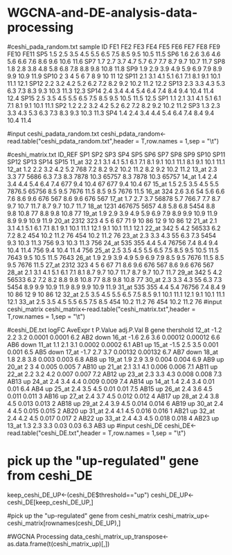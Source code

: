 # WGCNA-and-DE-analysis-data-processing

#ceshi_pada_random.txt
sample ID	FE1	FE2	FE3	FE4	FE5	FE6	FE7	FE8	FE9	FE10	FE11
SP5	1.5	2.5	3.5	4.5	5.5	6.5	7.5	8.5	9.5	10.5	11.5
SP6	1.6	2.6	3.6	4.6	5.6	6.6	7.6	8.6	9.6	10.6	11.6
SP7	1.7	2.7	3.7	4.7	5.7	6.7	7.7	8.7	9.7	10.7	11.7
SP8	1.8	2.8	3.8	4.8	5.8	6.8	7.8	8.8	9.8	10.8	11.8
SP9	1.9	2.9	3.9	4.9	5.9	6.9	7.9	8.9	9.9	10.9	11.9
SP10	2	3	4	5	6	7	8	9	10	11	12
SP11	2.1	3.1	4.1	5.1	6.1	7.1	8.1	9.1	10.1	11.1	12.1
SP12	2.2	3.2	4.2	5.2	6.2	7.2	8.2	9.2	10.2	11.2	12.2
SP13	2.3	3.3	4.3	5.3	6.3	7.3	8.3	9.3	10.3	11.3	12.3
SP14	2.4	3.4	4.4	5.4	6.4	7.4	8.4	9.4	10.4	11.4	12.4
SP15	2.5	3.5	4.5	5.5	6.5	7.5	8.5	9.5	10.5	11.5	12.5
SP1	1.1	2.1	3.1	4.1	5.1	6.1	7.1	8.1	9.1	10.1	11.1
SP2	1.2	2.2	3.2	4.2	5.2	6.2	7.2	8.2	9.2	10.2	11.2
SP3	1.3	2.3	3.3	4.3	5.3	6.3	7.3	8.3	9.3	10.3	11.3
SP4	1.4	2.4	3.4	4.4	5.4	6.4	7.4	8.4	9.4	10.4	11.4


#input ceshi_padata_random.txt
ceshi_pdata_random<-read.table("ceshi_pdata_random.txt",header = T,row.names = 1,sep = "\t")

#ceshi_matrix.txt
ID_REF	SP1	SP2	SP3	SP4	SP5	SP6	SP7	SP8	SP9	SP10	SP11	SP12	SP13	SP14	SP15
11_at	32	2.1	3.1	4.1	5.1	6.1	7.1	8.1	9.1	10.1	11.1	8.1	9.1	10.1	11.1
12_at	1.2	2.2	3.2	4.2	5.2	768	7.2	8.2	9.2	10.2	11.2	8.2	9.2	10.2	11.2
13_at		2.3	3.3	77	5686	6.3	7.3	8.3	7878	10.3	65757	8.3	7878	10.3	65757
14_at	1.4	2.4	3.4	4.4	5.4	6.4	7.4	677	9.4	10.4	67	677	9.4	10.4	67
15_at	1.5	2.5	3.5	4.5	5.5	7876.5	65756	8.5	9.5	7676	11.5	8.5	9.5	7676	11.5
16_at	324	2.6	3.6	54	5.6	6.6	7.6	8.6	9.6	676	567	8.6	9.6	676	567
17_at	1.7	2.7	3.7	56878	5.7	766.7	7.7	8.7	9.7	10.7	11.7	8.7	9.7	10.7	11.7
18_at	1231	467675	5657	4.8	5.8	6.8	5454	8.8	9.8	10.8	77	8.8	9.8	10.8	77
19_at	1.9	2.9	3.9	4.9	5.9	6.9	7.9	8.9	9.9	10.9	11.9	8.9	9.9	10.9	11.9
20_at	2312	323	4	5	6	67	71	9	10	86	12	9	10	86	12
21_at	2.1	3.1	4.1	5.1	6.1	7.1	8.1	9.1	10.1	11.1	12.1	9.1	10.1	11.1	12.1
22_at	342	5	4.2	56533	6.2	7.2	8.2	454	10.2	11.2	76	454	10.2	11.2	76
23_at	2.3	3.3	4.3	55	6.3	7.3	5454	9.3	10.3	11.3	756	9.3	10.3	11.3	756
24_at	535	355	4.4	5.4	76756	7.4	8.4	9.4	10.4	11.4	756	9.4	10.4	11.4	756
25_at	2.5	3.5	4.5	5.5	6.5	7.5	8.5	9.5	10.5	11.5	7643	9.5	10.5	11.5	7643
26_at	1.9	2.9	3.9	4.9	5.9	6.9	7.9	8.5	9.5	7676	11.5	8.5	9.5	7676	11.5
27_at	2312	323	4	5	6	67	71	8.6	9.6	676	567	8.6	9.6	676	567
28_at	2.1	3.1	4.1	5.1	6.1	7.1	8.1	8.7	9.7	10.7	11.7	8.7	9.7	10.7	11.7
29_at	342	5	4.2	56533	6.2	7.2	8.2	8.8	9.8	10.8	77	8.8	9.8	10.8	77
30_at	2.3	3.3	4.3	55	6.3	7.3	5454	8.9	9.9	10.9	11.9	8.9	9.9	10.9	11.9
31_at	535	355	4.4	5.4	76756	7.4	8.4	9	10	86	12	9	10	86	12
32_at	2.5	3.5	4.5	5.5	6.5	7.5	8.5	9.1	10.1	11.1	12.1	9.1	10.1	11.1	12.1
33_at	2.5	3.5	4.5	5.5	6.5	7.5	8.5	454	10.2	11.2	76	454	10.2	11.2	76
#input ceshi_matrix
ceshi_matrix<-read.table("ceshi_matrix.txt",header = T,row.names = 1,sep = "\t")


#ceshi_DE.txt
	logFC	AveExpr	t	P.Value	adj.P.Val	B	gene	thershold
12_at	-1.2	2.2	3.2	0.0001	0.0001	6.2	AB2	down
16_at	-1.6	2.6	3.6	0.00012	0.00012	6.6	AB6	down
11_at	1.1	2.1	3.1	0.0002	0.0002	6.1	AB1	up
15_at	-1.5	2.5	3.5	0.001	0.001	6.5	AB5	down
17_at	-1.7	2.7	3.7	0.00132	0.00132	6.7	AB7	down
18_at	1.8	2.8	3.8	0.003	0.003	6.8	AB8	up
19_at	1.9	2.9	3.9	0.004	0.004	6.9	AB9	up
20_at	2	3	4	0.005	0.005	7	AB10	up
21_at	2.1	3.1	4.1	0.006	0.006	7.1	AB11	up
22_at	2.2	3.2	4.2	0.007	0.007	7.2	AB12	up
23_at	2.3	3.3	4.3	0.008	0.008	7.3	AB13	up
24_at	2.4	3.4	4.4	0.009	0.009	7.4	AB14	up
14_at	1.4	2.4	3.4	0.01	0.01	6.4	AB4	up
25_at	2.4	3.5	4.5	0.01	0.01	7.5	AB15	up
26_at	2.4	3.6	4.5	0.011	0.011	3	AB16	up
27_at	2.4	3.7	4.5	0.012	0.012	4	AB17	up
28_at	2.4	3.8	4.5	0.013	0.013	2	AB18	up
29_at	2.4	3.9	4.5	0.014	0.014	6	AB19	up
30_at	2.4	4	4.5	0.015	0.015	2	AB20	up
31_at	2.4	4.1	4.5	0.016	0.016	1	AB21	up
32_at	2.4	4.2	4.5	0.017	0.017	2	AB22	up
33_at	2.4	4.3	4.5	0.018	0.018	4	AB23	up
13_at	1.3	2.3	3.3	0.03	0.03	6.3	AB3	up
#input ceshi_DE
ceshi_DE<-read.table("ceshi_DE.txt",header = T,row.names = 1,sep = "\t")

# pick up the "up-regulated" gene from ceshi_DE
keep_ceshi_DE_UP<-(ceshi_DE$threshold=="up")
ceshi_DE_UP<- ceshi_DE[keep_ceshi_DE_UP,]

#pick up the "up-regulated" gene from ceshi_matrix
ceshi_matrix_up<-ceshi_matrix[rownames(ceshi_DE_UP),]

#WGCNA Processing
data_ceshi_matrix_up_transpose<-as.data.frame(t(ceshi_matrix_up)[,])

